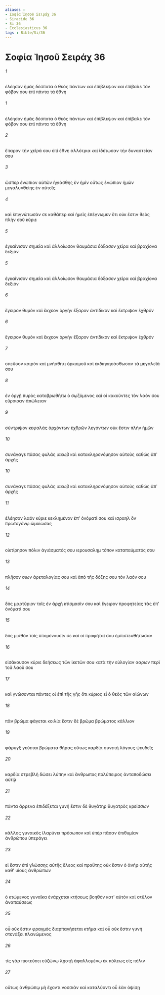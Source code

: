 ```yaml
---
aliases : 
- Σοφία Ἰησοῦ Σειράχ 36
- Siracide 36
- Si 36
- Ecclesiasticus 36
tags : Bible/Si/36
---
```


# Σοφία Ἰησοῦ Σειράχ 36

###### 1
ἐλέησον ἡμᾶς δέσποτα ὁ θεὸς πάντων καὶ ἐπίβλεψον καὶ ἐπίβαλε τὸν φόβον σου ἐπὶ πάντα τὰ ἔθνη
###### 1
ἐλέησον ἡμᾶς δέσποτα ὁ θεὸς πάντων καὶ ἐπίβλεψον καὶ ἐπίβαλε τὸν φόβον σου ἐπὶ πάντα τὰ ἔθνη
###### 2
ἔπαρον τὴν χεῖρά σου ἐπὶ ἔθνη ἀλλότρια καὶ ἰδέτωσαν τὴν δυναστείαν σου
###### 3
ὥσπερ ἐνώπιον αὐτῶν ἡγιάσθης ἐν ἡμῖν οὕτως ἐνώπιον ἡμῶν μεγαλυνθείης ἐν αὐτοῖς
###### 4
καὶ ἐπιγνώτωσάν σε καθάπερ καὶ ἡμεῖς ἐπέγνωμεν ὅτι οὐκ ἔστιν θεὸς πλὴν σοῦ κύριε
###### 5
ἐγκαίνισον σημεῖα καὶ ἀλλοίωσον θαυμάσια δόξασον χεῖρα καὶ βραχίονα δεξιόν
###### 5
ἐγκαίνισον σημεῖα καὶ ἀλλοίωσον θαυμάσια δόξασον χεῖρα καὶ βραχίονα δεξιόν
###### 6
ἔγειρον θυμὸν καὶ ἔκχεον ὀργήν ἔξαρον ἀντίδικον καὶ ἔκτριψον ἐχθρόν
###### 6
ἔγειρον θυμὸν καὶ ἔκχεον ὀργήν ἔξαρον ἀντίδικον καὶ ἔκτριψον ἐχθρόν
###### 7
σπεῦσον καιρὸν καὶ μνήσθητι ὁρκισμοῦ καὶ ἐκδιηγησάσθωσαν τὰ μεγαλεῖά σου
###### 8
ἐν ὀργῇ πυρὸς καταβρωθήτω ὁ σῳζόμενος καὶ οἱ κακοῦντες τὸν λαόν σου εὕροισαν ἀπώλειαν
###### 9
σύντριψον κεφαλὰς ἀρχόντων ἐχθρῶν λεγόντων οὐκ ἔστιν πλὴν ἡμῶν
###### 10
συνάγαγε πάσας φυλὰς ιακωβ καὶ κατακληρονόμησον αὐτοὺς καθὼς ἀπ' ἀρχῆς
###### 10
συνάγαγε πάσας φυλὰς ιακωβ καὶ κατακληρονόμησον αὐτοὺς καθὼς ἀπ' ἀρχῆς
###### 11
ἐλέησον λαόν κύριε κεκλημένον ἐπ' ὀνόματί σου καὶ ισραηλ ὃν πρωτογόνῳ ὡμοίωσας
###### 12
οἰκτίρησον πόλιν ἁγιάσματός σου ιερουσαλημ τόπον καταπαύματός σου
###### 13
πλῆσον σιων ἀρεταλογίας σου καὶ ἀπὸ τῆς δόξης σου τὸν λαόν σου
###### 14
δὸς μαρτύριον τοῖς ἐν ἀρχῇ κτίσμασίν σου καὶ ἔγειρον προφητείας τὰς ἐπ' ὀνόματί σου
###### 15
δὸς μισθὸν τοῖς ὑπομένουσίν σε καὶ οἱ προφῆταί σου ἐμπιστευθήτωσαν
###### 16
εἰσάκουσον κύριε δεήσεως τῶν ἱκετῶν σου κατὰ τὴν εὐλογίαν ααρων περὶ τοῦ λαοῦ σου
###### 17
καὶ γνώσονται πάντες οἱ ἐπὶ τῆς γῆς ὅτι κύριος εἶ ὁ θεὸς τῶν αἰώνων
###### 18
πᾶν βρῶμα φάγεται κοιλία ἔστιν δὲ βρῶμα βρώματος κάλλιον
###### 19
φάρυγξ γεύεται βρώματα θήρας οὕτως καρδία συνετὴ λόγους ψευδεῖς
###### 20
καρδία στρεβλὴ δώσει λύπην καὶ ἄνθρωπος πολύπειρος ἀνταποδώσει αὐτῷ
###### 21
πάντα ἄρρενα ἐπιδέξεται γυνή ἔστιν δὲ θυγάτηρ θυγατρὸς κρείσσων
###### 22
κάλλος γυναικὸς ἱλαρύνει πρόσωπον καὶ ὑπὲρ πᾶσαν ἐπιθυμίαν ἀνθρώπου ὑπεράγει
###### 23
εἰ ἔστιν ἐπὶ γλώσσης αὐτῆς ἔλεος καὶ πραΰτης οὐκ ἔστιν ὁ ἀνὴρ αὐτῆς καθ' υἱοὺς ἀνθρώπων
###### 24
ὁ κτώμενος γυναῖκα ἐνάρχεται κτήσεως βοηθὸν κατ' αὐτὸν καὶ στῦλον ἀναπαύσεως
###### 25
οὗ οὐκ ἔστιν φραγμός διαρπαγήσεται κτῆμα καὶ οὗ οὐκ ἔστιν γυνή στενάξει πλανώμενος
###### 26
τίς γὰρ πιστεύσει εὐζώνῳ λῃστῇ ἀφαλλομένῳ ἐκ πόλεως εἰς πόλιν
###### 27
οὕτως ἀνθρώπῳ μὴ ἔχοντι νοσσιὰν καὶ καταλύοντι οὗ ἐὰν ὀψίσῃ
